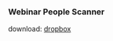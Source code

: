 ### Webinar People Scanner
download: [dropbox](https://www.dropbox.com/s/clgiidze7jbcubo/webinar-people-scanner-extension.crx?raw=1)